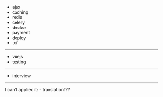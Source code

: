 - ajax
- caching 
- redis
- celery
- docker
- payment
- deploy
- tof

------------
- vuejs
- testing
------------
- interview

------------
I can't applied it:
    - translation???


